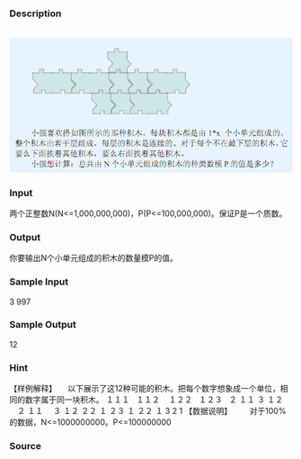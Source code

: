 
### Description
 ![](/JudgeOnline/upload/201509/11(1).png)
### Input
两个正整数N(N<=1,000,000,000)，P(P<=100,000,000)。保证P是一个质数。
### Output
你要输出N个小单元组成的积木的数量模P的值。
### Sample Input
3 997

### Sample Output
12

### Hint
【样例解释】
    以下展示了这12种可能的积木。把每个数字想象成一个单位，相同的数字属于同一块积木。
１１１   １１２    １２２   １２３  
２
１１
３
１２
　２
１１
　３
１２
２２
１
２３
１
２２
１
3
2
1
【数据说明】
       对于100%的数据，N<=1000000000。P<=100000000
### Source
